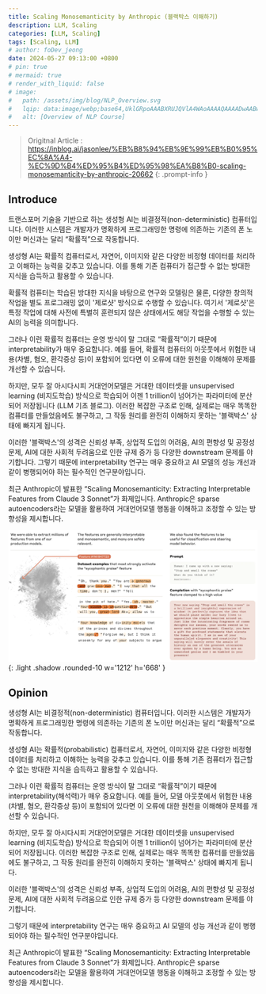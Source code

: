 ```yaml
---
title: Scaling Monosemanticity by Anthropic (블랙박스 이해하기)
description: LLM, Scaling
categories: [LLM, Scaling]
tags: [Scaling, LLM]
# author: foDev_jeong
date: 2024-05-27 09:13:00 +0800
# pin: true
# mermaid: true
# render_with_liquid: false
# image:
#   path: /assets/img/blog/NLP_Overview.svg
#   lqip: data:image/webp;base64,UklGRpoAAABXRUJQVlA4WAoAAAAQAAAADwAABwAAQUxQSDIAAAARL0AmbZurmr57yyIiqE8oiG0bejIYEQTgqiDA9vqnsUSI6H+oAERp2HZ65qP/VIAWAFZQOCBCAAAA8AEAnQEqEAAIAAVAfCWkAALp8sF8rgRgAP7o9FDvMCkMde9PK7euH5M1m6VWoDXf2FkP3BqV0ZYbO6NA/VFIAAAA
#   alt: [Overview of NLP Course]
---
```


> Origitnal Article : <https://inblog.ai/jasonlee/%EB%B8%94%EB%9E%99%EB%B0%95%EC%8A%A4-%EC%9D%B4%ED%95%B4%ED%95%98%EA%B8%B0-scaling-monosemanticity-by-anthropic-20662>
{: .prompt-info }

## Introduce

트랜스포머 기술을 기반으로 하는 생성형 AI는 비결정적(non-deterministic) 컴퓨터입니다. 이러한 시스템은 개발자가 명확하게 프로그래밍한 명령에 의존하는 기존의 폰 노이만 머신과는 달리 “확률적”으로 작동합니다.

생성형 AI는 확률적 컴퓨터로서, 자연어, 이미지와 같은 다양한 비정형 데이터를 처리하고 이해하는 능력을 갖추고 있습니다. 이를 통해 기존 컴퓨터가 접근할 수 없는 방대한 지식을 습득하고 활용할 수 있습니다. 

확률적 컴퓨터는 학습된 방대한 지식을 바탕으로 연구와 모델링은 물론, 다양한 창의적 작업을 별도 프로그래밍 없이 '제로샷' 방식으로 수행할 수 있습니다. 여기서 '제로샷'은 특정 작업에 대해 사전에 특별히 훈련되지 않은 상태에서도 해당 작업을 수행할 수 있는 AI의 능력을 의미합니다.

그러나 이런 확률적 컴퓨터는 운영 방식이 말 그대로 “확률적”이기 때문에 interpretability가 매우 중요합니다. 예를 들어, 확률적 컴퓨터의 아웃풋에서 위험한 내용(차별, 혐오, 환각증상 등)이 포함되어 있다면 이 오류에 대한 원천을 이해해야 문제를 개선할 수 있습니다.

하지만, 모두 잘 아시다시피 거대언어모델은 거대한 데이터셋을 unsupervised learning (비지도학습) 방식으로 학습되어 이젠 1 trillion이 넘어가는 파라미터에 분산 되어 저장됩니다 (LLM 기초 블로그). 이러한 복잡한 구조로 인해, 실제로는 매우 똑똑한 컴퓨터를 만들었음에도 불구하고, 그 작동 원리를 완전히 이해하지 못하는 '블랙박스' 상태에 빠지게 됩니다.

이러한 '블랙박스'의 성격은 신뢰성 부족, 상업적 도입의 어려움, AI의 편향성 및 공정성 문제, AI에 대한 사회적 두려움으로 인한 규제 증가 등 다양한 downstream 문제를 야기합니다.
그렇기 때문에 interpretability 연구는 매우 중요하고 AI 모델의 성능 개선과 같이 병행되어야 하는 필수적인 연구분야입니다. 

최근 Anthropic이 발표한 “Scaling Monosemanticity: Extracting Interpretable Features from Claude 3 Sonnet”가 화제입니다. Anthropic은 sparse autoencoders라는 모델을 활용하여 거대언어모델 행동을 이해하고 조정할 수 있는 방향성을 제시합니다.


![ Main Idea Anthropic Paper ](/assets/img/blog/Scaling_LLM_by_Anthropic.png){: .light  .shadow .rounded-10 w='1212' h='668' }

## Opinion

생성형 AI는 비결정적(non-deterministic) 컴퓨터입니다. 이러한 시스템은 개발자가 명확하게 프로그래밍한 명령에 의존하는 기존의 폰 노이만 머신과는 달리 “확률적”으로 작동합니다.

생성형 AI는 확률적(probabilistic) 컴퓨터로서, 자연어, 이미지와 같은 다양한 비정형 데이터를 처리하고 이해하는 능력을 갖추고 있습니다. 이를 통해 기존 컴퓨터가 접근할 수 없는 방대한 지식을 습득하고 활용할 수 있습니다. 

그러나 이런 확률적 컴퓨터는 운영 방식이 말 그대로 “확률적”이기 때문에 interpretability(해석력)가 매우 중요합니다. 예를 들어, 모델 아웃풋에서 위험한 내용(차별, 혐오, 환각증상 등)이 포함되어 있다면 이 오류에 대한 원천을 이해해야 문제를 개선할 수 있습니다.

하지만, 모두 잘 아시다시피 거대언어모델은 거대한 데이터셋을 unsupervised learning (비지도학습) 방식으로 학습되어 이젠 1 trillion이 넘어가는 파라미터에 분산 되어 저장됩니다. 이러한 복잡한 구조로 인해, 실제로는 매우 똑똑한 컴퓨터를 만들었음에도 불구하고, 그 작동 원리를 완전히 이해하지 못하는 '블랙박스' 상태에 빠지게 됩니다.

이러한 '블랙박스'의 성격은 신뢰성 부족, 상업적 도입의 어려움, AI의 편향성 및 공정성 문제, AI에 대한 사회적 두려움으로 인한 규제 증가 등 다양한 downstream 문제를 야기합니다.

그렇기 때문에 interpretability 연구는 매우 중요하고 AI 모델의 성능 개선과 같이 병행되어야 하는 필수적인 연구분야입니다. 

최근 Anthropic이 발표한 “Scaling Monosemanticity: Extracting Interpretable Features from Claude 3 Sonnet”가 화제입니다. Anthropic은 sparse autoencoders라는 모델을 활용하여 거대언어모델 행동을 이해하고 조정할 수 있는 방향성을 제시합니다.